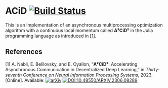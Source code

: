 # ACiD [![Build Status](https://github.com/jakubpeleska/ACiD.jl/actions/workflows/CI.yml/badge.svg?branch=main)](https://github.com/jakubpeleska/ACiD.jl/actions/workflows/CI.yml?query=branch%3Amain)

This is an implementation of an asynchronous multiprocessing optimization algorithm with a continuous local momentum called **A²CiD²** in the Julia programming language as introduced in [\[1\]](#[1]).

## References

[1] <span id="[1]">A. Nabli, E. Belilovsky, and E. Oyallon, “**A²CiD²**: Accelerating Asynchronous Communication in Decentralized Deep Learning,” in *Thirty-seventh Conference on Neural Information Processing Systems*, 2023. [Online]. Available: [![arXiv](https://img.shields.io/badge/arXiv-2306.08289-b31b1b.svg)](https://arxiv.org/abs/2306.08289) [![DOI:10.48550/ARXIV.2306.08289](https://img.shields.io/badge/DOI-10.48550/arXiv.2306.08289-b31b1b.svg)](https://doi.org/10.48550/arXiv.2306.08289)</span>